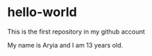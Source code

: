 # hello-world
This is the first repository in my github account

My name is Aryia and I am 13 years old.
